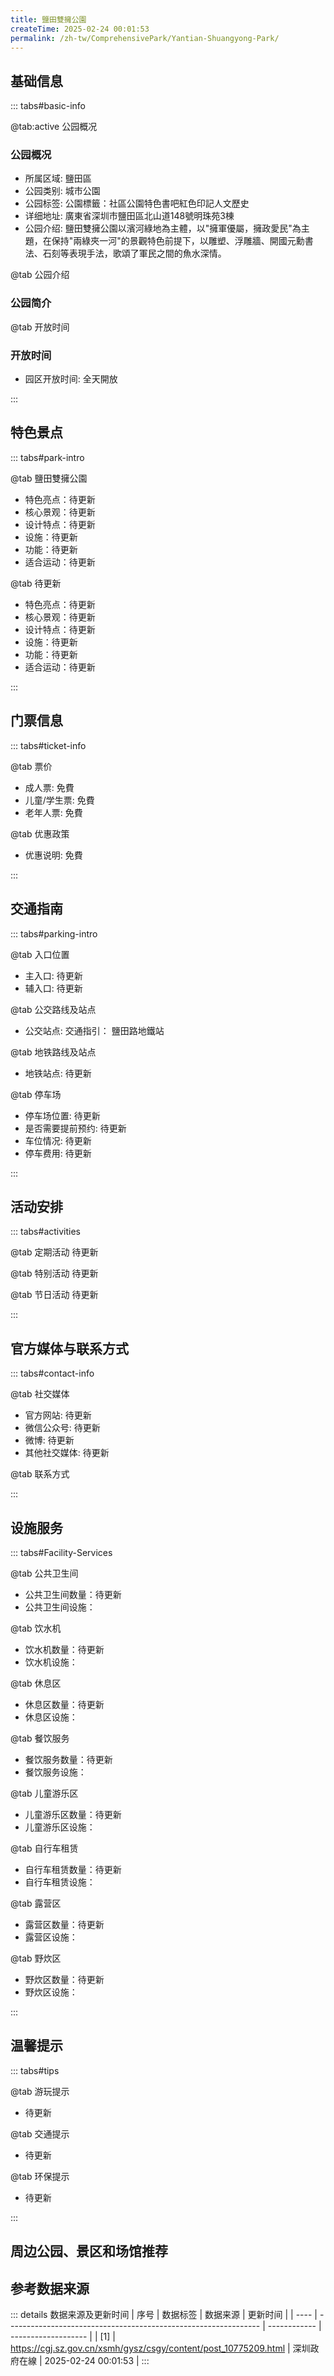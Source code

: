 ```yaml
---
title: 鹽田雙擁公園
createTime: 2025-02-24 00:01:53
permalink: /zh-tw/ComprehensivePark/Yantian-Shuangyong-Park/
---
```



<script setup>
import ImageSwiper from '/.vuepress/theme/components/ImageSwiper.vue'
// 轮播图数据
const swiperItems = [
    {
                link: 'https://cgj.sz.gov.cn/img/4/4005/4005943/10775209.jpg',
                title: '鹽田雙擁公園',
                description: '',
                author: '深圳政府在線',
                date: '2025/02/25'
                },
  {
                link: 'https://cgj.sz.gov.cn/img/4/4005/4005943/10775209.jpg',
                title: '鹽田雙擁公園',
                description: '',
                author: '深圳政府在線',
                date: '2025/02/25'
                }
]
// 配置项
const swiperConfig = {
  height: 500,
  showInfo: true
}
</script>
<!-- 轮播图组件 -->
<ImageSwiper :items="swiperItems" :config="swiperConfig" />



## 基础信息

::: tabs#basic-info

@tab:active 公园概况
### 公园概况
- 所属区域: 鹽田區
- 公园类别: 城市公園
- 公园标签: 公園標籤：社區公園特色書吧紅色印記人文歷史
- 详细地址: 廣東省深圳市鹽田區北山道148號明珠苑3棟
- 公园介绍: 鹽田雙擁公園以濱河綠地為主體，以"擁軍優屬，擁政愛民"為主題，在保持"兩綠夾一河"的景觀特色前提下，以雕塑、浮雕牆、開國元勳書法、石刻等表現手法，歌頌了軍民之間的魚水深情。

@tab 公园介绍
### 公园简介
@tab 开放时间
### 开放时间
- 园区开放时间: 全天開放

:::

## 特色景点

::: tabs#park-intro

@tab 鹽田雙擁公園
<ImageCard
image="https://cgj.sz.gov.cn/images/index20230710_1.png"
    title="鹽田雙擁公園"
    description=""
    date=""
    author="深圳政府在線"
/>


- 特色亮点：待更新
- 核心景观：待更新
- 设计特点：待更新
- 设施：待更新
- 功能：待更新
- 适合运动：待更新

@tab 待更新
<ImageCard
image="https://cgj.sz.gov.cn/images/index20230710_1.png"
    title="鹽田雙擁公園"
    description=""
    date=""
    author="深圳政府在線"
/>


- 特色亮点：待更新
- 核心景观：待更新
- 设计特点：待更新
- 设施：待更新
- 功能：待更新
- 适合运动：待更新

:::

## 门票信息

::: tabs#ticket-info

@tab 票价
- 成人票: 免費
- 儿童/学生票: 免費
- 老年人票: 免費

@tab 优惠政策
- 优惠说明: 免費

:::

## 交通指南

::: tabs#parking-intro

@tab 入口位置
- 主入口: 待更新
- 辅入口: 待更新

@tab 公交路线及站点
- 公交站点: 交通指引： 鹽田路地鐵站

@tab 地铁路线及站点
- 地铁站点: 待更新

@tab 停车场
- 停车场位置: 待更新
- 是否需要提前预约: 待更新
- 车位情况: 待更新
- 停车费用: 待更新

:::

## 活动安排

::: tabs#activities

@tab 定期活动
待更新

@tab 特别活动
待更新

@tab 节日活动
待更新

:::

## 官方媒体与联系方式

::: tabs#contact-info

@tab 社交媒体
- 官方网站: 待更新
- 微信公众号: 待更新
- 微博: 待更新
- 其他社交媒体: 待更新

@tab 联系方式

:::

## 设施服务

::: tabs#Facility-Services

@tab 公共卫生间
- 公共卫生间数量：待更新
- 公共卫生间设施：

@tab 饮水机
- 饮水机数量：待更新
- 饮水机设施：

@tab 休息区
- 休息区数量：待更新
- 休息区设施：

@tab 餐饮服务
- 餐饮服务数量：待更新
- 餐饮服务设施：

@tab 儿童游乐区
- 儿童游乐区数量：待更新
- 儿童游乐区设施：

@tab 自行车租赁
- 自行车租赁数量：待更新
- 自行车租赁设施：

@tab 露营区
- 露营区数量：待更新
- 露营区设施：

@tab 野炊区
- 野炊区数量：待更新
- 野炊区设施：

:::

## 温馨提示

::: tabs#tips

@tab 游玩提示
- 待更新

@tab 交通提示
- 待更新

@tab 环保提示
- 待更新

:::

## 周边公园、景区和场馆推荐

<CardGrid>
  <ImageCard
        image="https://cgj.sz.gov.cn/img/4/4005/4005944/10775212.jpg"
        title="明心園"
        description="明心園位於深圳市光明區光明街道明政路與光僑路交叉口處。明心園以祥雲及曲線為設計肌理元素，延續光明區公共服務平台城市廣場的景觀軸線，形成大氣開放、具有都市感的景觀空間。透過台地及文化牆的結合巧妙的處理了現狀存在的高差問題，形成高低錯落的休閒觀景平台；總體上使片區空間功能更趨完善，從功能上，城市廣場作為公共服務平台的集散廣"
        href="/zh-tw/ComprehensivePark/Mingxin-Garden/"
        author="深圳政府在線"
        date="2025/01/02"
      />
      <ImageCard
        image="https://cgj.sz.gov.cn/img/4/4005/4005944/10775212.jpg"
        title="明心園"
        description="明心園位於深圳市光明區光明街道明政路與光僑路交叉口處。明心園以祥雲及曲線為設計肌理元素，延續光明區公共服務平台城市廣場的景觀軸線，形成大氣開放、具有都市感的景觀空間。透過台地及文化牆的結合巧妙的處理了現狀存在的高差問題，形成高低錯落的休閒觀景平台；總體上使片區空間功能更趨完善，從功能上，城市廣場作為公共服務平台的集散廣"
        href="/zh-tw/ComprehensivePark/Mingxin-Garden/"
        author="深圳政府在線"
        date="2025/01/02"
      />
    </CardGrid>


## 参考数据来源

::: details 数据来源及更新时间
| 序号 | 数据标签                                                        | 数据来源     | 更新时间            |
| ---- | --------------------------------------------------------------- | ------------ | ------------------- |
| [1]  | https://cgj.sz.gov.cn/xsmh/gysz/csgy/content/post_10775209.html | 深圳政府在線 | 2025-02-24 00:01:53 |
:::

